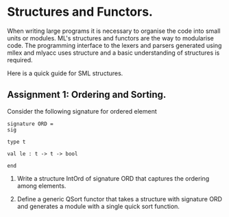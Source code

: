 # Structures and Functors.

When writing large programs it is necessary to organise the code into
small units or modules. ML's structures and functors are the way to
modularise code. The programming interface to the lexers and parsers
generated using mllex and mlyacc uses structure and a basic
understanding of structures is required.

Here is a quick guide for SML structures.


## Assignment 1: Ordering and Sorting.


Consider the following signature for ordered element

```
signature ORD =
sig

type t

val le : t -> t -> bool

end

```

1. Write a structure IntOrd of signature ORD that captures the
   ordering among elements.

2. Define a generic QSort functor that takes a structure with
   signature ORD and generates a module with a single quick sort
   function.

